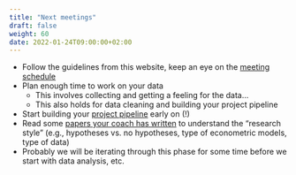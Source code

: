 ```yaml
---
title: "Next meetings"
draft: false
weight: 60
date: 2022-01-24T09:00:00+02:00
---
```


* Follow the guidelines from this website, keep an eye on the [meeting schedule](../meetings)
* Plan enough time to work on your data
    * This involves collecting and getting a feeling for the data...
    * This also holds for data cleaning and building your project pipeline
* Start building your [project pipeline](../../pipeline) early on (!)
* Read some [papers your coach has written](https://www.hannesdatta.com/#featured) to understand the “research style” (e.g., hypotheses vs. no hypotheses, type of econometric models, type of data)
* Probably we will be iterating through this phase for some time before we start with data analysis, etc.
